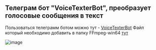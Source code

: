 ## Телеграм бот "VoiceTexterBot", преобразует голосовые сообщения в текст

Пользоваться телеграмм ботом можно тут - [VoiceTexterBot](https://t.me/convert_voice_to_text_bot)
Файл который необходимо добавить в папку FFmpeg-win64 [тут](https://drive.google.com/file/d/1U26du125BD6I4v-D4vWMWDIi-BrX-YPx/view?usp=sharing)

![image](https://user-images.githubusercontent.com/101334622/180606471-d3d7ae94-13fb-4add-89c1-2cfd0bc7bc44.png)
